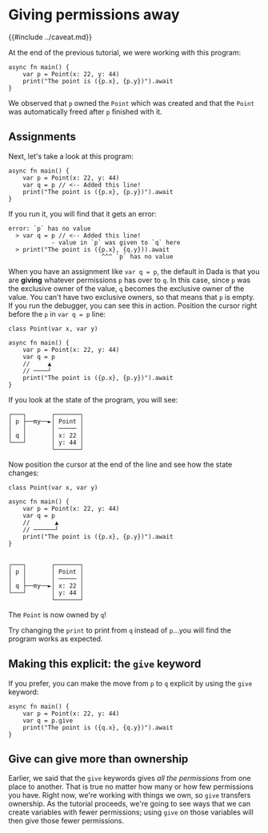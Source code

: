 # Giving permissions away

{{#include ../caveat.md}}

At the end of the previous tutorial, we were working with this program:

```
async fn main() {
    var p = Point(x: 22, y: 44)
    print("The point is ({p.x}, {p.y})").await
}
```

We observed that `p` owned the `Point` which was created and that the `Point` was automatically freed after `p` finished with it.

## Assignments

Next, let's take a look at this program:

```
async fn main() {
    var p = Point(x: 22, y: 44)
    var q = p // <-- Added this line!
    print("The point is ({p.x}, {p.y})").await
}
```

If you run it, you will find that it gets an error:

```
error: `p` has no value
  > var q = p // <-- Added this line!
            - value in `p` was given to `q` here
  > print("The point is ({p.x}, {q.y})).await
                          ^^^ `p` has no value
```

When you have an assignment like `var q = p`, the default in Dada is that you are **giving** whatever permissions `p` has over to `q`. In this case, since `p` was the exclusive owner of the value, `q` becomes the exclusive owner of the value. You can't have two exclusive owners, so that means that `p` is empty. If you run the debugger, you can see this in action. Position the cursor right before the `p` in `var q = p` line:

```
class Point(var x, var y)

async fn main() {
    var p = Point(x: 22, y: 44)
    var q = p
    //     ▲
    // ────┘
    print("The point is ({p.x}, {p.y})").await
}
```

If you look at the state of the program, you will see:

```
┌───┐       ┌───────┐
│ p ├──my──►│ Point │
│   │       │ ───── │
│ q │       │ x: 22 │
└───┘       │ y: 44 │
            └───────┘
```

Now position the cursor at the end of the line and see how the state changes:

```
class Point(var x, var y)

async fn main() {
    var p = Point(x: 22, y: 44)
    var q = p
    //       ▲
    // ──────┘
    print("The point is ({p.x}, {p.y})").await
}


┌───┐       ┌───────┐
│ p │       │ Point │
│   │       │ ───── │
│ q ├──my──►│ x: 22 │
└───┘       │ y: 44 │
            └───────┘
```

The `Point` is now owned by `q`!

Try changing the `print` to print from `q` instead of `p`...you will find the program works as expected.

## Making this explicit: the `give` keyword

If you prefer, you can make the move from `p` to `q` explicit by using the `give` keyword:

```
async fn main() {
    var p = Point(x: 22, y: 44)
    var q = p.give
    print("The point is ({q.x}, {q.y})").await
}
```

## Give can give more than ownership

Earlier, we said that the `give` keywords gives *all the permissions* from one place to another. That is true no matter how many or how few permissions you have. Right now, we're working with things we own, so `give` transfers ownership. As the tutorial proceeds, we're going to see ways that we can create variables with fewer permissions; using `give` on those variables will then give those fewer permissions.